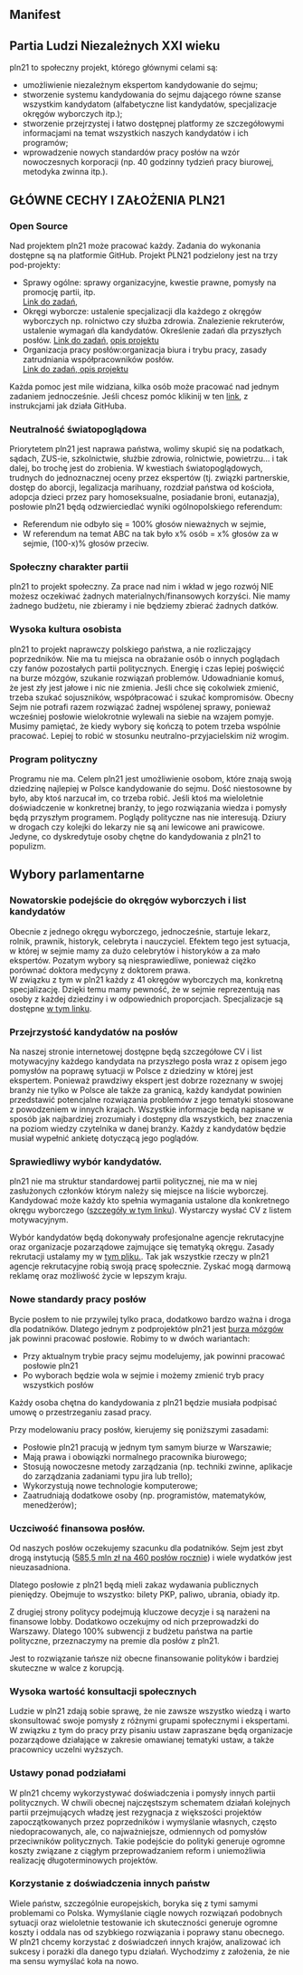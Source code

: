 ## Manifest

## Partia Ludzi Niezależnych XXI wieku
pln21 to społeczny projekt, którego głównymi celami są:

- umożliwienie niezależnym ekspertom kandydowanie do sejmu;
- stworzenie systemu kandydowania do sejmu dającego równe szanse wszystkim kandydatom (alfabetyczne list kandydatów, specjalizacje okręgów wyborczych itp.);
- stworzenie przejrzystej i łatwo dostępnej platformy ze szczegółowymi informacjami
 na temat wszystkich naszych kandydatów i ich programów;
- wprowadzenie nowych standardów pracy posłów na wzór nowoczesnych korporacji (np. 40 godzinny tydzień pracy biurowej, metodyka zwinna itp.).

## GŁÓWNE CECHY I ZAŁOŻENIA PLN21


### Open Source
Nad projektem pln21 może pracować każdy. Zadania do wykonania dostępne są na platformie GitHub. Projekt PLN21 podzielony jest na trzy pod-projekty:
* Sprawy ogólne: sprawy organizacyjne, kwestie prawne, pomysły na promocję partii, itp.  
[Link do zadań,](https://github.com/PartiaLudziNiezaleznych21/PLN21/issues]) 
* Okręgi wyborcze: ustalenie specjalizacji dla każdego z okręgów wyborczych np. rolnictwo czy służba zdrowia. 
Znalezienie rekruterów, ustalenie wymagań dla kandydatów. Określenie zadań dla przyszłych posłów.
 [Link do zadań,](https://github.com/PartiaLudziNiezwleznych21/OkregiWyborcze/issues) [opis projektu](https://github.com/PartiaLudziNiezaleznych21/OkregiWyborcze)
* Organizacja pracy posłów:organizacja biura i trybu pracy, zasady zatrudniania współpracowników posłów.  
  [Link do zadań, ](https://github.com/PartiaLudziNiezaleznych21/PracaPoslow/issues)[opis projektu](https://github.com/PartiaLudziNiezaleznych21/PracaPoslow)

Każda pomoc jest mile widziana, kilka osób może pracować nad jednym zadaniem jednocześnie. 
Jeśli chcesz pomóc klikinij w ten [link](https://github.com/PartiaLudziNiezaleznych21/PLN21/blob/master/JakEdytowacPliki.md), z instrukcjami jak działa GitHuba. 


### Neutralność światopoglądowa
Priorytetem pln21 jest naprawa państwa, wolimy skupić się na podatkach, sądach, ZUS-ie, szkolnictwie, służbie zdrowia, rolnictwie, powietrzu… i tak dalej, bo trochę jest do zrobienia.
W kwestiach światopoglądowych, trudnych do jednoznacznej oceny przez ekspertów (tj. związki partnerskie, dostęp do aborcji, legalizacja marihuany, rozdział państwa od kościoła, adopcja dzieci przez pary homoseksualne, posiadanie broni, eutanazja), posłowie pln21 będą odzwierciedlać wyniki ogólnopolskiego referendum:
* Referendum nie odbyło się = 100% głosów nieważnych w sejmie,
* W referendum na temat ABC na tak było x% osób  = x% głosów za  w sejmie, (100-x)% głosów przeciw.




### Społeczny charakter partii
pln21 to projekt społeczny. Za prace nad nim i wkład w jego rozwój NIE możesz oczekiwać żadnych materialnych/finansowych korzyści. Nie mamy żadnego budżetu, nie zbieramy i nie będziemy zbierać żadnych datków.

### Wysoka kultura osobista
pln21 to projekt naprawczy polskiego państwa, a nie rozliczający poprzedników. Nie ma tu miejsca na obrażanie osób o innych poglądach czy fanów pozostałych partii politycznych. Energię i czas lepiej poświęcić na burze mózgów, szukanie rozwiązań problemów. Udowadnianie komuś, że jest zły jest jałowe i nic nie zmienia. Jeśli chce się cokolwiek zmienić, trzeba szukać sojuszników, współpracować i szukać kompromisów. Obecny Sejm nie potrafi razem rozwiązać żadnej wspólenej sprawy, ponieważ wcześniej posłowie wielokrotnie wylewali na siebie na wzajem pomyje. Musimy pamiętać, że kiedy wybory się kończą to potem trzeba wspólnie pracować. Lepiej to robić w stosunku neutralno-przyjacielskim niż wrogim.

### Program polityczny
Programu nie ma. Celem pln21 jest umożliwienie osobom, które znają swoją dziedzinę najlepiej w Polsce
kandydowanie do sejmu. Dość niestosowne by było, aby ktoś narzucał im, co trzeba robić. Jeśli ktoś ma wieloletnie doświadczenie w konkretnej branży,  to jego rozwiązania wiedza i pomysły będą  przyszłym programem.
Poglądy polityczne nas nie interesują. Dziury w drogach czy kolejki do lekarzy nie są ani lewicowe ani prawicowe.
Jedyne, co dyskredytuje osoby chętne do kandydowania z pln21 to populizm.




## Wybory parlamentarne

### Nowatorskie podejście do okręgów wyborczych i list kandydatów
Obecnie z jednego okręgu wyborczego, jednocześnie, startuje lekarz, rolnik, prawnik, historyk, celebryta i nauczyciel. 
Efektem tego jest sytuacja, w której w sejmie mamy za dużo celebrytów i historyków
a za mało ekspertów. Pozatym wybory są niesprawiedliwe, ponieważ ciężko porównać doktora medycyny z doktorem prawa.  
W związku z tym w pln21 każdy z 41 okręgów wyborczych ma, konkretną specjalizację. Dzięki temu mamy pewność, że w sejmie reprezentują nas osoby z każdej dziedziny i w odpowiednich proporcjach.
Specjalizacje są dostępne [w tym linku](https://github.com/PartiaLudziNiezaleznych21/OkregiWyborcze/blob/master/Specjalizacje%20Okr%C4%99g%C3%B3w%20Wyborczych.md).

### Przejrzystość kandydatów na posłów
Na naszej stronie internetowej dostępne będą szczegółowe CV i list motywacyjny każdego kandydata na przyszłego posła wraz z opisem jego pomysłów na poprawę sytuacji w Polsce z dziedziny w której jest ekspertem. Ponieważ prawdziwy ekspert jest dobrze rozeznany w swojej branży nie tylko w Polsce ale także za granicą, każdy kandydat powinien przedstawić potencjalne rozwiązania problemów z jego tematyki stosowane z powodzeniem w innych krajach. Wszystkie informacje będą napisane w sposób jak najbardziej zrozumiały i dostępny dla wszystkich, bez znaczenia na poziom wiedzy czytelnika w danej branży. Każdy z kandydatów będzie musiał wypełnić ankietę dotyczącą jego poglądów.  

### Sprawiedliwy wybór kandydatów.

pln21 nie ma struktur standardowej partii politycznej, nie ma w niej zasłużonych członków którym należy się miejsce na liście wyborczej. Kandydować może każdy kto spełnia wymagania ustalone dla konkretnego okręgu wyborczego ([szczegóły w tym linku](https://github.com/PartiaLudziNiezaleznych21/OkregiWyborcze)). Wystarczy wysłać CV z listem motywacyjnym. 

Wybór kandydatów będą dokonywały profesjonalne agencje rekrutacyjne oraz organizacje pozarządowe zajmujące się tematyką okręgu. Zasady rekrutacji ustalamy my w [tym pliku.](https://github.com/PartiaLudziNiezaleznych21/OkregiWyborcze/blob/master/ZasadyRekrutacji.md). Tak jak wszystkie rzeczy w pln21 agencje rekrutacyjne robią swoją pracę społecznie.
Zyskać mogą darmową reklamę oraz możliwość życie w lepszym kraju.


### Nowe standardy pracy posłów

Bycie posłem to nie przywilej tylko praca, dodatkowo bardzo ważna i droga dla podatników. Dlatego jednym z podprojektów pln21 jest [burza mózgów](https://github.com/PartiaLudziNiezwleznych21/OkregiWyborcze) jak powinni pracować posłowie. Robimy to w dwóch wariantach:
* Przy aktualnym trybie pracy sejmu modelujemy, jak powinni pracować posłowie pln21
* Po wyborach będzie wola w sejmie i możemy zmienić tryb pracy wszystkich posłów

Każdy osoba chętna do kandydowania z pln21 będzie musiała podpisać umowę o przestrzeganiu zasad pracy. 

Przy modelowaniu pracy posłów, kierujemy się poniższymi zasadami:
* Posłowie pln21 pracują w jednym tym samym biurze w Warszawie;
* Mają prawa i obowiązki normalnego pracownika biurowego;
* Stosują nowoczesne metody zarządzania (np. techniki zwinne, aplikacje do zarządzania zadaniami typu jira lub trello);
* Wykorzystują nowe technologie komputerowe;
* Zaatrudniają dodatkowe osoby (np. programistów, matematyków, menedżerów);


### Uczciwość finansowa posłów.
Od naszych posłów oczekujemy szacunku dla podatników. Sejm jest zbyt drogą instytucją ([585,5 mln zł na 460 posłów rocznie](http://www.sejm.gov.pl/Sejm8.nsf/komunikat.xsp?documentId=79E43337826C3C2BC12582E20036924F)) i wiele wydatków jest nieuzasadniona.

Dlatego posłowie z pln21 będą mieli zakaz wydawania publicznych pieniędzy.
Obejmuje to wszystko: bilety PKP, paliwo, ubrania, obiady itp.

Z drugiej strony politycy podejmują kluczowe decyzje i są narażeni na finansowe lobby.
Dodatkowo oczekujmy od nich przeprowadzki do Warszawy.
Dlatego 100% subwencji z budżetu państwa na partie polityczne, przeznaczymy na premie dla posłów z pln21.

Jest to rozwiązanie tańsze niż obecne finansowanie polityków i bardziej skuteczne w walce z korupcją.

### Wysoka wartość konsultacji społecznych
Ludzie w pln21 zdają sobie sprawę, że nie zawsze wszystko wiedzą i warto skonsultować swoje pomysły z różnymi grupami społecznymi i ekspertami. W związku z tym do pracy przy pisaniu ustaw zapraszane będą organizacje pozarządowe działające w zakresie omawianej tematyki ustaw, a także pracownicy uczelni wyższych.

### Ustawy ponad podziałami
W pln21 chcemy wykorzystywać doświadczenia i pomysły innych partii politycznych. W chwili obecnej najczęstszym schematem działań kolejnych partii przejmujących władzę jest rezygnacja z większości projektów zapoczątkowanych przez poprzedników i wymyślanie własnych, często niedopracowanych, ale, co najważniejsze, odmiennych od pomysłów przeciwników politycznych. Takie podejście do polityki generuje ogromne koszty związane z ciągłym przeprowadzaniem reform i uniemożliwia realizację długoterminowych projektów.

### Korzystanie z doświadczenia innych państw
Wiele państw, szczególnie europejskich, boryka się z tymi samymi problemami co Polska.
Wymyślanie ciągle nowych rozwiązań podobnych sytuacji oraz wieloletnie testowanie ich skuteczności
generuje ogromne koszty i oddala nas od szybkiego rozwiązania i poprawy stanu obecnego.
W pln21 chcemy korzystać z doświadczeń innych krajów,
analizować ich sukcesy i porażki dla danego typu działań.
Wychodzimy z założenia, że nie ma sensu wymyślać koła na nowo.

